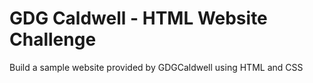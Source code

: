 # GDG Caldwell - HTML Website Challenge
Build a sample website provided by GDGCaldwell using HTML and CSS
